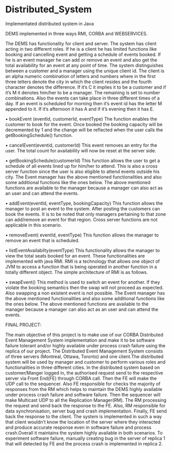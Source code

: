 # Distributed_System
Implementated distributed system in Java

DEMS implemented in three ways RMI, CORBA and WEBSERVICES.

The DEMS has functionality for client and server. The system has client acting in two different roles. If he is a client he has limited functions like booking and cancelling event and getting a schedule of events booked. If he is an event manager he can add or remove an event and also get the total availability for an event at any point of time. The system distinguishes between a customer and a manager using the unique client id. The client is an alpha numeric combination of letters and numbers where in the first three letters denote the city in which the client resides and the fourth character denotes the difference. If it’s C it implies it to be a customer and if it’s M it denotes him/her to be a manager. The remaining is set to number combinations. Also the events can take place in three different times of a day. If an event is scheduled for morning then it’s event id has the letter M appended to it. If it’s afternoon it has A and if it’s evening then it has E.

• bookEvent (eventId, customerId, eventType)
The function enables the customer to book for the event. Once booked the booking capacity will be decremented by 1 and the change will be reflected when the user calls the getBookingSchedule() function.

• cancelEvent(eventid, customerId)
This event removes an entry for the user. The total count for availability will now be reset at the server side.

• getBookingSchedule(customerId)
This function allows the user to get a schedule of all events lined up for him/her to attend. This is also a cross server function since the user is also eligible to attend events outside his city.
The Event manager has the above mentioned functionalities and also some additional functions like the ones below. The above mentioned functions are available to the manager because a manager can also act as an user and can attend the events.

• addEvent(eventId, eventType, bookingCapacity)
This function allows the manager to post an event to the system. After posting the customers can book the events. It is to be noted that only managers pertaining to that zone can add/remove an event for that region. Cross server functions are not applicable in this scenario.

• removeEvent( eventId, eventType)
This function allows the manager to remove an event that is scheduled.

• listEventAvailabilty(eventType)
This functionality allows the manager to view the total seats booked for an event.
These functionalities are implemented with java RMI. RMI is a technology that allows one object of JVM to access a function that is being operated in another function in a totally different object. The simple architecture of RMI is as follows.

• swapEvent()
This method is used to switch an event for another. If they violate the booking semantics then the swap will not proceed as expected. Also swapping a non existent event is not possible.
The Event manager has the above mentioned functionalities and also some additional functions like the ones below. The above mentioned functions are available to the manager because a manager can also act as an user and can attend the events.


FINAL PROJECT:

The main objective of this project is to make use of our CORBA Distributed Event Management System implementation and make it to be software failure tolerant and/or highly available under process crash failure using the replica of our project. The Distributed Event Management System consists of three servers (Montreal, Ottawa, Toronto) and one client.The distributed system will be used by manager
and customer to perform various roles and functionalities in three different cities. In the distributed system based on customer/Manger logged in, the authorised request send to the respective server via Front End(FE) through CORBA call. Then the FE will make the UDP call to the sequencer. Also FE responsible for checks the majority of responses from the RM which helps to maintain the DEMS highly
available under process crash failure and software failure. Then the sequencer will make Multicast UDP to all the Replication Manager(RM). The RM processing the request and send back the response to the FE. Also, RM responsible for data synchronisation, server bug and crash implementation. Finally, FE send back the response to the client. The system is implemented in such a way that client wouldn’t know the location of the server where they interacted and produce accurate response even in software failure and process crash.Overall it maintains the system highly available in both scenarios. To experiment software failure, manually creating bug in the server of replica 1 that will detected by FE and the process crash is implemented in replica 2.
